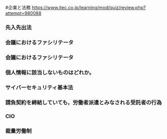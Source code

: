 #企業と法務
https://www.itec.co.jp/learning/mod/quiz/review.php?attempt=980088

### 先入先出法

### 会議におけるファシリテータ

### 会議におけるファシリテータ

### 個人情報に該当しないものはどれか。

### サイバーセキュリティ基本法

### 請負契約を締結していても，労働者派遣とみなされる受託者の行為

### CIO

### 裁量労働制
